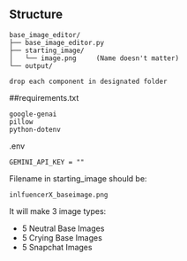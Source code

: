 ## Structure
```
base_image_editor/
├── base_image_editor.py
├── starting_image/
│   └── image.png     (Name doesn't matter)
└── output/

drop each component in designated folder
```
##requirements.txt
```
google-genai
pillow
python-dotenv
```

.env
```
GEMINI_API_KEY = ""
```
Filename in starting_image should be:
```
inlfuencerX_baseimage.png
```

It will make 3 image types:
  - 5 Neutral Base Images
  - 5 Crying Base Images
  - 5 Snapchat Images
